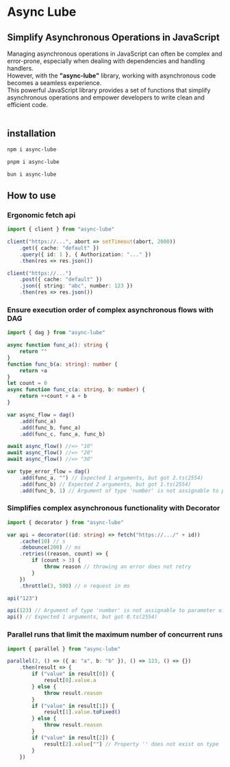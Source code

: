 # Async Lube
## Simplify Asynchronous Operations in JavaScript
Managing asynchronous operations in JavaScript can often be complex and error-prone, especially when dealing with dependencies and handling handlers.  
However, with the **"async-lube"** library, working with asynchronous code becomes a seamless experience.  
This powerful JavaScript library provides a set of functions that simplify asynchronous operations and empower developers to write clean and efficient code.
<br>
<br>

## installation
```bash
npm i async-lube
```
```bash
pnpm i async-lube
```
```bash
bun i async-lube
```

## How to use
### Ergonomic fetch api
```ts
import { client } from "async-lube"

client("https://...", abort => setTimeout(abort, 2000))
    .get({ cache: "default" })
    .query({ id: 1 }, { Authorization: "..." })
    .then(res => res.json())

client("https://...")
    .post({ cache: "default" })
    .json({ string: "abc", number: 123 })
    .then(res => res.json())
```

### Ensure execution order of complex asynchronous flows with DAG
```ts
import { dag } from "async-lube"

async function func_a(): string {
    return ""
}
function func_b(a: string): number {
    return +a
}
let count = 0
async function func_c(a: string, b: number) {
    return ++count + a + b
}

var async_flow = dag()
    .add(func_a)
    .add(func_b, func_a)
    .add(func_c, func_a, func_b)

await async_flow() //=> "10"
await async_flow() //=> "20"
await async_flow() //=> "30"

var type_error_flow = dag()
    .add(func_a, "") // Expected 1 arguments, but got 2.ts(2554)
    .add(func_b) // Expected 2 arguments, but got 1.ts(2554)
    .add(func_b, 1) // Argument of type 'number' is not assignable to parameter of type ...ts(2345)
```

### Simplifies complex asynchronous functionality with Decorator
```ts
import { decorator } from "async-lube"

var api = decorator((id: string) => fetch("https://.../" + id))
    .cache(10) // s
    .debounce(200) // ms
    .retries((reason, count) => {
        if (count > 3) {
            throw reason // throwing an error does not retry
        }
    })
    .throttle(3, 500) // n request in ms

api("123")

api(123) // Argument of type 'number' is not assignable to parameter of type 'string'.ts(2345)
api() // Expected 1 arguments, but got 0.ts(2554)
```

### Parallel runs that limit the maximum number of concurrent runs
```ts
import { parallel } from "async-lube"

parallel(2, () => ({ a: "a", b: "b" }), () => 123, () => {})
    .then(result => {
        if ("value" in result[0]) {
            result[0].value.a
        } else {
            throw result.reason
        }
        if ("value" in result[1]) {
            result[1].value.toFixed()
        } else {
            throw result.reason
        }
        if ("value" in result[2]) {
            result[2].value[""] // Property '' does not exist on type 'void'.ts(7053)
        }
    })
```